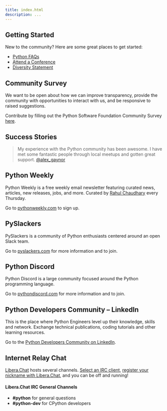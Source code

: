 ```yaml
---
title: index.html
description: ...
---
```




## Getting Started


New to the community? Here are some great places to get started:


* [Python FAQs](http://docs.python.org/3/faq/)
* [Attend a Conference](/community/workshops/)
* [Diversity Statement](/community/diversity/)


## Community Survey


We want to be open about how we can improve transparency, provide the community with opportunities to interact with us, and be responsive to raised suggestions.


Contribute by filling out the Python Software Foundation Community Survey [here](/community/survey).
 



## Success Stories



> My experience with the Python community has been awesome. I have met some fantastic people through local meetups and gotten great support. 
>  [@alex\_gaynor](https://twitter.com/alex_gaynor)




## Python Weekly


Python Weekly is a free weekly email newsletter featuring curated news, articles, new releases, jobs, and more. Curated by [Rahul Chaudhary](http://twitter.com/rahulgchaudhary) every Thursday. 


Go to [pythonweekly.com](http://www.pythonweekly.com/) to sign up.


  

## PySlackers


PySlackers is a community of Python enthusiasts centered around an open Slack team.


Go to [pyslackers.com](https://pyslackers.com/) for more information and to join.


  

## Python Discord


Python Discord is a large community focused around the Python programming language.


Go to [pythondiscord.com](https://pythondiscord.com) for more information and to join.


  




## Python Developers Community – LinkedIn


This is the place where Python Engineers level up their knowledge, skills and network. Exchange technical publications, coding tutorials and other learning resources.


Go to the [Python Developers Community on LinkedIn](https://www.linkedin.com/groups/25827/).


  

## Internet Relay Chat


[Libera.Chat](https://libera.chat/) hosts several channels. [Select an IRC client](http://www.irchelp.org/), [register your nickname with Libera.Chat](https://libera.chat/guides/registration), and you can be off and running!


#### Libera.Chat IRC General Channels


* **\#python** for general questions
* **\#python\-dev** for CPython developers





